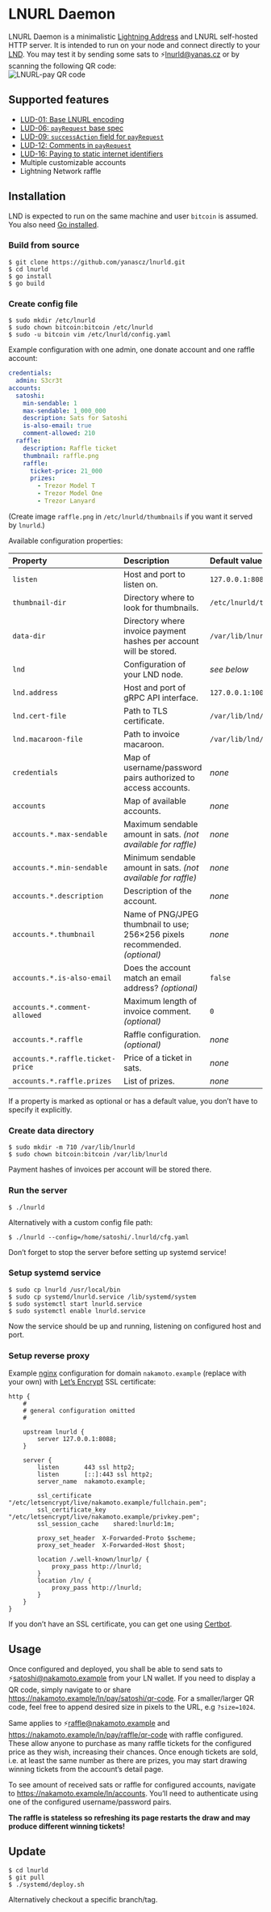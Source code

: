 # LNURL Daemon

LNURL Daemon is a minimalistic [Lightning Address](https://lightningaddress.com/) and LNURL self-hosted HTTP server.
It is intended to run on your node and connect directly to your [LND](https://github.com/lightningnetwork/lnd).
You may test it by sending some sats to ⚡lnurld@yanas.cz or by scanning the following QR code:\
![LNURL-pay QR code](https://yanas.cz/ln/pay/lnurld/qr-code)

## Supported features

* [LUD-01: Base LNURL encoding](https://github.com/fiatjaf/lnurl-rfc/blob/luds/01.md)
* [LUD-06: `payRequest` base spec](https://github.com/fiatjaf/lnurl-rfc/blob/luds/06.md)
* [LUD-09: `successAction` field for `payRequest`](https://github.com/fiatjaf/lnurl-rfc/blob/luds/09.md)
* [LUD-12: Comments in `payRequest`](https://github.com/fiatjaf/lnurl-rfc/blob/luds/12.md)
* [LUD-16: Paying to static internet identifiers](https://github.com/fiatjaf/lnurl-rfc/blob/luds/16.md)
* Multiple customizable accounts
* Lightning Network raffle

## Installation

LND is expected to run on the same machine and user `bitcoin` is assumed.
You also need [Go installed](https://go.dev/doc/install).

### Build from source

```shell
$ git clone https://github.com/yanascz/lnurld.git
$ cd lnurld
$ go install
$ go build
```

### Create config file

```shell
$ sudo mkdir /etc/lnurld
$ sudo chown bitcoin:bitcoin /etc/lnurld
$ sudo -u bitcoin vim /etc/lnurld/config.yaml
```

Example configuration with one admin, one donate account and one raffle account:

```yaml
credentials:
  admin: S3cr3t
accounts:
  satoshi:
    min-sendable: 1
    max-sendable: 1_000_000
    description: Sats for Satoshi
    is-also-email: true
    comment-allowed: 210
  raffle:
    description: Raffle ticket
    thumbnail: raffle.png
    raffle:
      ticket-price: 21_000
      prizes:
        - Trezor Model T
        - Trezor Model One
        - Trezor Lanyard
```

(Create image `raffle.png` in `/etc/lnurld/thumbnails` if you want it served by `lnurld`.)

Available configuration properties:

| Property                         | Description                                                                 | Default value                                              |
|:---------------------------------|:----------------------------------------------------------------------------|:-----------------------------------------------------------|
| `listen`                         | Host and port to listen on.                                                 | `127.0.0.1:8088`                                           |
| `thumbnail-dir`                  | Directory where to look for thumbnails.                                     | `/etc/lnurld/thumbnails`                                   |
| `data-dir`                       | Directory where invoice payment hashes per account will be stored.          | `/var/lib/lnurld`                                          |
| `lnd`                            | Configuration of your LND node.                                             | _see below_                                                |
| `lnd.address`                    | Host and port of gRPC API interface.                                        | `127.0.0.1:10009`                                          |
| `lnd.cert-file`                  | Path to TLS certificate.                                                    | `/var/lib/lnd/tls.cert`                                    |
| `lnd.macaroon-file`              | Path to invoice macaroon.                                                   | `/var/lib/lnd/data/chain/bitcoin/mainnet/invoice.macaroon` |
| `credentials`                    | Map of username/password pairs authorized to access accounts.               | _none_                                                     |
| `accounts`                       | Map of available accounts.                                                  | _none_                                                     |
| `accounts.*.max-sendable`        | Maximum sendable amount in sats. _(not available for raffle)_               | _none_                                                     |
| `accounts.*.min-sendable`        | Minimum sendable amount in sats. _(not available for raffle)_               | _none_                                                     |
| `accounts.*.description`         | Description of the account.                                                 | _none_                                                     |
| `accounts.*.thumbnail`           | Name of PNG/JPEG thumbnail to use; 256×256 pixels recommended. _(optional)_ | _none_                                                     |
| `accounts.*.is-also-email`       | Does the account match an email address? _(optional)_                       | `false`                                                    |
| `accounts.*.comment-allowed`     | Maximum length of invoice comment. _(optional)_                             | `0`                                                        |
| `accounts.*.raffle`              | Raffle configuration. _(optional)_                                          | _none_                                                     |
| `accounts.*.raffle.ticket-price` | Price of a ticket in sats.                                                  | _none_                                                     |
| `accounts.*.raffle.prizes`       | List of prizes.                                                             | _none_                                                     |

If a property is marked as optional or has a default value, you don’t have to specify it explicitly.

### Create data directory

```shell
$ sudo mkdir -m 710 /var/lib/lnurld
$ sudo chown bitcoin:bitcoin /var/lib/lnurld
```

Payment hashes of invoices per account will be stored there.

### Run the server

```shell
$ ./lnurld
```

Alternatively with a custom config file path:

```shell
$ ./lnurld --config=/home/satoshi/.lnurld/cfg.yaml
```

Don’t forget to stop the server before setting up systemd service!

### Setup systemd service

```shell
$ sudo cp lnurld /usr/local/bin
$ sudo cp systemd/lnurld.service /lib/systemd/system
$ sudo systemctl start lnurld.service
$ sudo systemctl enable lnurld.service
```

Now the service should be up and running, listening on configured host and port.

### Setup reverse proxy

Example [nginx](https://nginx.org) configuration for domain `nakamoto.example` (replace with your own) with
[Let’s Encrypt](https://letsencrypt.org) SSL certificate:

```
http {
    #
    # general configuration omitted
    # 

    upstream lnurld {
        server 127.0.0.1:8088;
    }

    server {
        listen       443 ssl http2;
        listen       [::]:443 ssl http2;
        server_name  nakamoto.example;

        ssl_certificate      "/etc/letsencrypt/live/nakamoto.example/fullchain.pem";
        ssl_certificate_key  "/etc/letsencrypt/live/nakamoto.example/privkey.pem";
        ssl_session_cache    shared:lnurld:1m;

        proxy_set_header  X-Forwarded-Proto $scheme;
        proxy_set_header  X-Forwarded-Host $host;

        location /.well-known/lnurlp/ {
            proxy_pass http://lnurld;
        }
        location /ln/ {
            proxy_pass http://lnurld;
        }
    }
}
```

If you don’t have an SSL certificate, you can get one using [Certbot](https://certbot.eff.org).

## Usage

Once configured and deployed, you shall be able to send sats to ⚡satoshi@nakamoto.example from your LN wallet.
If you need to display a QR code, simply navigate to or share https://nakamoto.example/ln/pay/satoshi/qr-code.
For a smaller/larger QR code, feel free to append desired size in pixels to the URL, e.g `?size=1024`.

Same applies to ⚡raffle@nakamoto.example and https://nakamoto.example/ln/pay/raffle/qr-code with raffle configured.
These allow anyone to purchase as many raffle tickets for the configured price as they wish, increasing their chances.
Once enough tickets are sold, i.e. at least the same number as there are prizes, you may start drawing winning tickets
from the account’s detail page.

To see amount of received sats or raffle for configured accounts, navigate to https://nakamoto.example/ln/accounts.
You’ll need to authenticate using one of the configured username/password pairs.

**The raffle is stateless so refreshing its page restarts the draw and may produce different winning tickets!**

## Update

```shell
$ cd lnurld
$ git pull
$ ./systemd/deploy.sh
```

Alternatively checkout a specific branch/tag.
